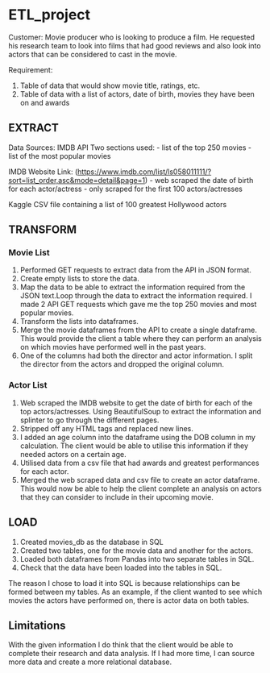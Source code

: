 # ETL_project

Customer: Movie producer who is looking to produce a film. He requested his research team to look into films that had good reviews and also look into actors that can be considered to cast in the movie.

Requirement: 
1. Table of data that would show movie title, ratings, etc.
2. Table of data with a list of actors, date of birth, movies they have been on and awards

## EXTRACT
Data Sources:
IMDB API
 Two sections used:
    - list of the top 250 movies
    - list of the most popular movies

IMDB Website 
Link: (https://www.imdb.com/list/ls058011111/?sort=list_order,asc&mode=detail&page=1)
    - web scraped the date of birth for each actor/actress 
    - only scraped for the first 100 actors/actresses

Kaggle
CSV file containing a list of 100 greatest Hollywood actors

## TRANSFORM
### Movie List
1. Performed GET requests to extract data from the API in JSON format. 
2. Create empty lists to store the data.
3. Map the data to be able to extract the information required from the JSON text.Loop through the data to extract the information required. I made 2 API GET requests which gave me the top 250 movies and most popular movies.
4. Transform the lists into dataframes. 
5. Merge the movie dataframes from the API to create a single dataframe. This would provide the client a table where they can perform an analysis on which movies have performed well in the past years.
6. One of the columns had both the director and actor information. I split the director from the actors and dropped the original column. 

### Actor List
1. Web scraped the IMDB website to get the date of birth for each of the top actors/actresses. Using BeautifulSoup to extract the information and splinter to go through the different pages.
2. Stripped off any HTML tags and replaced new lines.
3. I added an age column into the dataframe using the DOB column in my calculation. The client would be able to utilise this information if they needed actors on a certain age.
4. Utilised data from a csv file that had awards and greatest performances for each actor.
5. Merged the web scraped data and csv file to create an actor dataframe. This would now be able to help the client complete an analysis on actors that they can consider to include in their upcoming movie.

## LOAD
1. Created movies_db as the database in SQL
2. Created two tables, one for the movie data and another for the actors. 
3. Loaded both dataframes from Pandas into two separate tables in SQL.
4. Check that the data have been loaded into the tables in SQL.

The reason I chose to load it into SQL is because relationships can be formed between my tables. As an example, if the client wanted to see which movies the actors have performed on, there is actor data on both tables.

## Limitations
With the given information I do think that the client would be able to complete their research and data analysis. 
If I had more time, I can source more data and create a more relational database.

